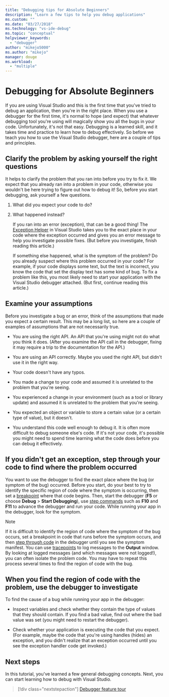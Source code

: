 ```yaml
---
title: "Debugging tips for Absolute Beginners"
description: "Learn a few tips to help you debug applications"
ms.custom: ""
ms.date: "03/27/2018"
ms.technology: "vs-ide-debug"
ms.topic: "conceptual"
helpviewer_keywords:
  - "debugger"
author: "mikejo5000"
ms.author: "mikejo"
manager: douge
ms.workload:
  - "multiple"
---
```

# Debugging for Absolute Beginners

If you are using Visual Studio and this is the first time that you've tried to debug an application, then you're in the right place. When you use a debugger for the first time, it's normal to hope (and expect) that whatever debugging tool you're using will magically show you all the bugs in your code. Unfortunately, it's not that easy. Debugging is a learned skill, and it takes time and practice to learn how to debug effectively. So before we teach you how to use the Visual Studio debugger, here are a couple of tips and principles.

## Clarify the problem by asking yourself the right questions

It helps to clarify the problem that you ran into before you try to fix it. We expect that you already ran into a problem in your code, otherwise you wouldn't be here trying to figure out how to debug it! So, before you start debugging, ask yourself a few questions.

1. What did you expect your code to do?

1. What happened instead?

    If you ran into an error (exception), that can be a good thing! The [Exception Helper](../debugger/debugger-feature-tour.md#exception) in Visual Studio takes you to the exact place in your code where the exception occurred and gives you an error message to help you investigate possible fixes. (But before you investigate, finish reading this article.)

    If something else happened, what is the symptom of the problem? Do you already suspect where this problem occurred in your code? For example, if your code displays some text, but the text is incorrect, you know the code that set the display text has some kind of bug. To fix a problem like this, you most likely need to start your application with the Visual Studio debugger attached. (But first, continue reading this article.)

## Examine your assumptions

Before you investigate a bug or an error, think of the assumptions that made you expect a certain result. This may be a long list, so here are a couple of examples of assumptions that are not necessarily true.

* You are using the right API. An API that you're using might not do what you think it does. (After you examine the API call in the debugger, fixing it may require a trip to the documentation for the API.)

* You are using an API correctly. Maybe you used the right API, but didn't use it in the right way.

* Your code doesn't have any typos.

* You made a change to your code and assumed it is unrelated to the problem that you're seeing.

* You experienced a change in your environment (such as a tool or library update) and assumed it is unrelated to the problem that you're seeing.

* You expected an object or variable to store a certain value (or a certain type of value), but it doesn't.

* You understand this code well enough to debug it. It is often more difficult to debug someone else's code. If it's not your code, it's possible you might need to spend time learning what the code does before you can debug it effectively.

## If you didn't get an exception, step through your code to find where the problem occurred

You want to use the debugger to find the exact place where the bug (or symptom of the bug) occurred. Before you start, do your best to try to identify the specific region of code where the symptom is occurring, then set a [breakpoint](../debugger/using-breakpoints.md) where that code begins. Then, start the debugger (**F5** or choose **Debug** > **Start Debugging**), use [step commands](../debugger/navigating-through-code-with-the-debugger.md) such as **F10** and **F11** to advance the debugger and run your code. While running your app in the debugger, look for the symptom.

> [!NOTE]
> If it is difficult to identify the region of code where the symptom of the bug occurs, set a breakpoint in code that runs before the symptom occurs, and then [step through code](../debugger/navigating-through-code-with-the-debugger.md) in the debugger until you see the symptom manifest. You can use [tracepoints](../debugger/using-breakpoints.md#BKMK_Print_to_the_Output_window_with_tracepoints) to log messages to the **Output** window. By looking at logged messages (and which messages were not logged!), you can often isolate the problem code. You may have to repeat this process several times to find the region of code with the bug. 

## When you find the region of code with the problem, use the debugger to investigate

To find the cause of a bug while running your app in the debugger:

* Inspect variables and check whether they contain the type of values that they should contain. If you find a bad value, find out where the bad value was set (you might need to restart the debugger).

* Check whether your application is executing the code that you expect. (For example, maybe the code that you're using handles (hides) an exception, and you didn't realize that an exception occurred until you see the exception handler code get invoked.)

## Next steps

In this tutorial, you've learned a few general debugging concepts. Next, you can start learning how to debug with Visual Studio.

> [!div class="nextstepaction"]
> [Debugger feature tour](../debugger/debugger-feature-tour.md)
